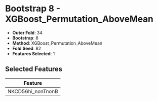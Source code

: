 # Bootstrap 8 - XGBoost_Permutation_AboveMean

- **Outer Fold**: 34
- **Bootstrap**: 8
- **Method**: XGBoost_Permutation_AboveMean
- **Fold Seed**: 82
- **Features Selected**: 1

## Selected Features

| Feature |
|---------|
| NKCD56hi_nonTnonB |
